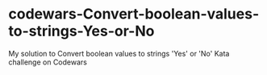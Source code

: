 # codewars-Convert-boolean-values-to-strings-Yes-or-No
My solution to Convert boolean values to strings 'Yes' or 'No' Kata challenge on Codewars
